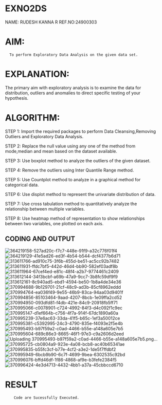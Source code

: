 # EXNO2DS
NAME: RUDESH KANNA R
REF.NO:24900303
# AIM:
      To perform Exploratory Data Analysis on the given data set.
      
# EXPLANATION:
  The primary aim with exploratory analysis is to examine the data for distribution, outliers and anomalies to direct specific testing of your hypothesis.
  
# ALGORITHM:
STEP 1: Import the required packages to perform Data Cleansing,Removing Outliers and Exploratory Data Analysis.

STEP 2: Replace the null value using any one of the method from mode,median and mean based on the dataset available.

STEP 3: Use boxplot method to analyze the outliers of the given dataset.

STEP 4: Remove the outliers using Inter Quantile Range method.

STEP 5: Use Countplot method to analyze in a graphical method for categorical data.

STEP 6: Use displot method to represent the univariate distribution of data.

STEP 7: Use cross tabulation method to quantitatively analyze the relationship between multiple variables.

STEP 8: Use heatmap method of representation to show relationships between two variables, one plotted on each axis.

## CODING AND OUTPUT
![364219158-527ad20c-f7c7-448e-91f9-a32c776f01f4](https://github.com/user-attachments/assets/630b2847-1631-4736-bb3b-e1d8340bf7fb)
![364219129-41e5ad26-ed3f-4b54-b544-dcf4377b6d71](https://github.com/user-attachments/assets/3df0c010-eff4-4621-8e16-e44a26d2c970)
![313611766-ad910c75-3f6b-455d-be51-ac5cc92b7482](https://github.com/user-attachments/assets/577e9f63-7143-4ba0-b22f-b834020f4629)
![313611931-ffdc7bf5-442d-46d4-bb90-582ef03adf8b](https://github.com/user-attachments/assets/49c42d50-5cd6-4358-b54f-22c85a111ba4)
![313611964-67cef4ed-e81c-48f4-a2b7-9774461c2409](https://github.com/user-attachments/assets/21ac6f4d-a2f4-49fa-882e-043193c6ee38)
![313612144-34f3bcbf-a69b-47a9-9cc7-3b8fc59df9f9](https://github.com/user-attachments/assets/86064365-0b2a-4014-9875-d244f6a41671)
![313612161-8c940ad5-ebd1-4594-be50-1b8a4de34e36](https://github.com/user-attachments/assets/59c0d1dd-0126-4169-b63e-8fced4d58e62)
![370994688-9b129701-21cf-48c9-ad3b-85cf8962eddd](https://github.com/user-attachments/assets/364b8cc8-1e55-4d26-80d8-bb16353d7db4)
![370994764-ea036f49-9e55-46b9-83ca-94aa03d9401f](https://github.com/user-attachments/assets/65207bcd-6049-483d-a595-cec4e5787e81)
![370994856-85103464-9aad-4207-8bcb-1e09ffa2cd52](https://github.com/user-attachments/assets/b4e12ac2-acf5-4766-9073-eb9858cdee70)
![370994950-093dfd81-f4db-421e-84c9-20918fb5ff71](https://github.com/user-attachments/assets/79a6554c-dc77-4e88-8e2b-360ab97c74ac)
![370995066-c0078901-c724-4992-84f3-d4c092f1c9ec](https://github.com/user-attachments/assets/87f281c0-0991-4091-925c-75b482a8650b)
![370995147-d1ef664b-c756-4f7a-914f-67dc1890a60a](https://github.com/user-attachments/assets/65051d2d-e503-49a7-9b5e-ca71c99db301)
![370995239-37e6ac63-33da-41f5-b65c-1ef3a50012ce](https://github.com/user-attachments/assets/96ae8b36-a2dd-4122-b7fd-6d83e7e73c42)
![370995381-c5392995-24c3-4790-835e-f4093e2f5e4b](https://github.com/user-attachments/assets/ecb3f83c-fc86-42d4-b4e8-48eeeae011e6)
![370995493-b97f59a2-c0ad-4466-b55e-a148a605e7b5](https://github.com/user-attachments/assets/5474e9c6-6100-463f-b458-788197295852)
![370995604-689c86e3-8665-46f1-97e3-c9a2606d2eed](https://github.com/user-attachments/assets/01b25bc4-149e-4deb-9a3e-8f244b9e439b)
![Uploading 370995493-b97f59a2-c0ad-4466-b55e-a148a605e7b5.png…]()
![370995725-cb0804a9-923e-4a08-bcb8-ac40b65341ae](https://github.com/user-attachments/assets/d01cf0e0-8f6f-448f-8d3a-c28ea44161b1)
![370995835-b55fc3cf-b77e-4cf2-a3e2-1de5f7ffdbf2](https://github.com/user-attachments/assets/4a301496-2b74-479e-be78-ab4cb8cba5b3)
![370995949-6bcb9b90-6c7f-4699-9bea-6302535c92bd](https://github.com/user-attachments/assets/6a43ddd1-210a-409e-8acd-494d0c87c8e4)
![370996076-bffd46df-1f86-4868-af9e-b3fefe2384f5](https://github.com/user-attachments/assets/caaf0fc1-2e2c-47a2-b56f-b1d36525fb5b)
![370996424-4e3d4713-4432-4bb1-a37a-45cbbccd6710](https://github.com/user-attachments/assets/b01e0cef-4c04-4be1-8bab-aa8d009d2beb)

# RESULT
        Code are Sucessfully Executed.
